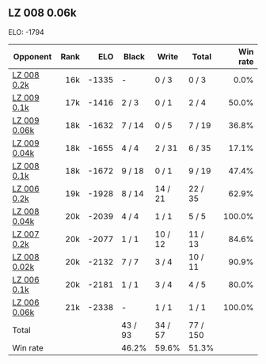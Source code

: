 ## LZ 008 0.06k ##

ELO: -1794

Opponent | Rank | ELO | Black | Write | Total | Win rate
---------|-----:|----:|-------|-------|-------|-------:
[LZ 008 0.2k](LZ%20008%200.2k.md) | 16k | -1335 | - | 0 / 3 | 0 / 3 | 0.0%
[LZ 009 0.1k](LZ%20009%200.1k.md) | 17k | -1416 | 2 / 3 | 0 / 1 | 2 / 4 | 50.0%
[LZ 009 0.06k](LZ%20009%200.06k.md) | 18k | -1632 | 7 / 14 | 0 / 5 | 7 / 19 | 36.8%
[LZ 009 0.04k](LZ%20009%200.04k.md) | 18k | -1655 | 4 / 4 | 2 / 31 | 6 / 35 | 17.1%
[LZ 008 0.1k](LZ%20008%200.1k.md) | 18k | -1672 | 9 / 18 | 0 / 1 | 9 / 19 | 47.4%
[LZ 006 0.2k](LZ%20006%200.2k.md) | 19k | -1928 | 8 / 14 | 14 / 21 | 22 / 35 | 62.9%
[LZ 008 0.04k](LZ%20008%200.04k.md) | 20k | -2039 | 4 / 4 | 1 / 1 | 5 / 5 | 100.0%
[LZ 007 0.2k](LZ%20007%200.2k.md) | 20k | -2077 | 1 / 1 | 10 / 12 | 11 / 13 | 84.6%
[LZ 008 0.02k](LZ%20008%200.02k.md) | 20k | -2132 | 7 / 7 | 3 / 4 | 10 / 11 | 90.9%
[LZ 006 0.1k](LZ%20006%200.1k.md) | 20k | -2181 | 1 / 1 | 3 / 4 | 4 / 5 | 80.0%
[LZ 006 0.06k](LZ%20006%200.06k.md) | 21k | -2338 | - | 1 / 1 | 1 / 1 | 100.0%
Total | | | 43 / 93 | 34 / 57 | 77 / 150 | 
Win rate| | | 46.2% | 59.6% | 51.3% | 

